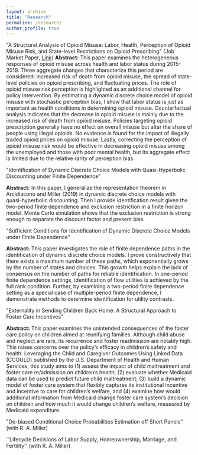 ```yaml
---
layout: archive
title: "Research"
permalink: /research/
author_profile: true
---
```


"A Structural Analysis of Opioid Misuse: Labor, Health, Perception of Opioid Misuse Risk, and
State-level Restrictions on Opioid Prescribing" (Job Market Paper, [Link]([https://example.com](https://www.dropbox.com/scl/fi/4by4huncfhc77klxaf4er/Jaepil_Lee_JMP.pdf?rlkey=q2fd0hfy2e24tqxstg51dgf7l&st=fpq2v5h9&dl=0))) 
**Abstract:** This paper examines the heterogeneous responses of opioid misuse across health and labor status during 2015-2019. Three aggregate changes that characterize this period are considered: increased risk of death from opioid misuse, the spread of state-level policies on opioid prescribing, and fluctuating prices. The role of opioid misuse risk perception is highlighted as an additional channel for policy intervention. By estimating a dynamic discrete choice model of opioid misuse with stochastic perception bias, I show that labor status is just as important as health conditions in determining opioid misuse. Counterfactual analysis indicates that the decrease in opioid misuse is mainly due to the increased risk of death from opioid misuse. Policies targeting opioid prescription generally have no effect on overall misuse but alter the share of people using illegal opioids. No evidence is found for the impact of illegally traded opioid prices on opioid misuse. Lastly, correcting the perception of opioid misuse risk would be effective in decreasing opioid misuse among the unemployed and those with poor mental health, but its aggregate effect is limited due to the relative rarity of perception bias.

"Identification of Dynamic Discrete Choice Models with Quasi-Hyperbolic Discounting under
Finite Dependence"

**Abstract:** In this paper, I generalize the representation theorem in Arcidiacono and Miller (2019) in dynamic discrete choice models with quasi-hyperbolic discounting. Then I provide identification result given the two-period finite dependence and exclusion restriction in a finite horizon model. Monte Carlo simulation shows that the exclusion restriction is strong enough to separate the discount factor and present bias.

"Sufficient Conditions for Identification of Dynamic Discrete Choice Models under Finite Dependence"

**Abstract:** This paper investigates the role of finite dependence paths in the identification of dynamic discrete choice models. I prove constructively that there exists a maximum number of these paths, which exponentially grows by the number of states and choices. This growth helps explain the lack of consensus on the number of paths for reliable identification. In one-period finite dependence settings, identification of flow utilities is achieved by the full rank condition. Further, by examining a two-period finite dependence setting as a special case of multiple-period finite dependence, I demonstrate methods to determine identification for utility contrasts.

"Externality in Sending Children Back Home: A Structural Approach to Foster Care Incentives"

**Abstract:** This paper examines the unintended consequences of the foster care policy on children aimed at reunifying families. Although child abuse and neglect are rare, its recurrence and foster readmission are notably high. This raises concerns over the policy’s efficacy in children’s safety and health. Leveraging the Child and Caregiver Outcomes Using Linked Data (CCOULD) published by the U.S. Department of Health and Human Services, this study aims to (1) assess the impact of child maltreatment and foster care re/admission on children’s health; (2) evaluate whether Medicaid data can be used to predict future child maltreatment; (3) build a dynamic model of foster care system that flexibly captures its institutional incentive and incentive to care for children’s welfare, and (4) examine how would additional information from Medicaid change foster care system’s decision on children and how much it would change children’s welfare, measured by Medicaid expenditure.


"De-biased Conditional Choice Probabilities Estimation off Short Panels" (with R. A. Miller)

``Lifecycle Decisions of Labor Supply, Homeownership, Marriage, and Fertility'' (with R. A. Miller)
